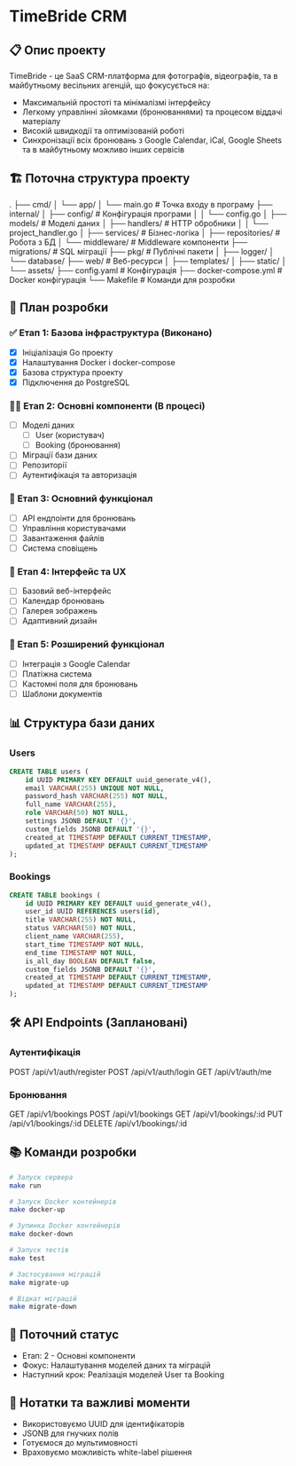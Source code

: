# TimeBride CRM

## 📋 Опис проекту
TimeBride - це SaaS CRM-платформа для фотографів, відеографів, та в майбутньому весільних агенцій, що фокусується на:
- Максимальній простоті та мінімалізмі інтерфейсу
- Легкому управлінні зйомками (бронюваннями) та процесом віддачі матеріалу
- Високій швидкодії та оптимізованій роботі
- Синхронізації всіх бронювань з Google Calendar, iCal, Google Sheets та в майбутньому можливо інших сервісів

## 🏗 Поточна структура проекту
.
├── cmd/
│ └── app/
│ └── main.go # Точка входу в програму
├── internal/
│ ├── config/ # Конфігурація програми
│ │ └── config.go
│ ├── models/ # Моделі даних
│ ├── handlers/ # HTTP обробники
│ │ └── project_handler.go
│ ├── services/ # Бізнес-логіка
│ ├── repositories/ # Робота з БД
│ └── middleware/ # Middleware компоненти
├── migrations/ # SQL міграції
├── pkg/ # Публічні пакети
│ ├── logger/
│ └── database/
├── web/ # Веб-ресурси
│ ├── templates/
│ ├── static/
│ └── assets/
├── config.yaml # Конфігурація
├── docker-compose.yml # Docker конфігурація
└── Makefile # Команди для розробки

## 📝 План розробки

### ✅ Етап 1: Базова інфраструктура (Виконано)
- [x] Ініціалізація Go проекту
- [x] Налаштування Docker і docker-compose
- [x] Базова структура проекту
- [x] Підключення до PostgreSQL

### 🏃‍♂️ Етап 2: Основні компоненти (В процесі)
- [ ] Моделі даних
  - [ ] User (користувач)
  - [ ] Booking (бронювання)
- [ ] Міграції бази даних
- [ ] Репозиторії
- [ ] Аутентифікація та авторизація

### 📅 Етап 3: Основний функціонал
- [ ] API ендпоінти для бронювань
- [ ] Управління користувачами
- [ ] Завантаження файлів
- [ ] Система сповіщень

### 🎨 Етап 4: Інтерфейс та UX
- [ ] Базовий веб-інтерфейс
- [ ] Календар бронювань
- [ ] Галерея зображень
- [ ] Адаптивний дизайн

### 🚀 Етап 5: Розширений функціонал
- [ ] Інтеграція з Google Calendar
- [ ] Платіжна система
- [ ] Кастомні поля для бронювань
- [ ] Шаблони документів

## 📊 Структура бази даних

### Users
```sql
CREATE TABLE users (
    id UUID PRIMARY KEY DEFAULT uuid_generate_v4(),
    email VARCHAR(255) UNIQUE NOT NULL,
    password_hash VARCHAR(255) NOT NULL,
    full_name VARCHAR(255),
    role VARCHAR(50) NOT NULL,
    settings JSONB DEFAULT '{}',
    custom_fields JSONB DEFAULT '{}',
    created_at TIMESTAMP DEFAULT CURRENT_TIMESTAMP,
    updated_at TIMESTAMP DEFAULT CURRENT_TIMESTAMP
);
```

### Bookings
```sql
CREATE TABLE bookings (
    id UUID PRIMARY KEY DEFAULT uuid_generate_v4(),
    user_id UUID REFERENCES users(id),
    title VARCHAR(255) NOT NULL,
    status VARCHAR(50) NOT NULL,
    client_name VARCHAR(255),
    start_time TIMESTAMP NOT NULL,
    end_time TIMESTAMP NOT NULL,
    is_all_day BOOLEAN DEFAULT false,
    custom_fields JSONB DEFAULT '{}',
    created_at TIMESTAMP DEFAULT CURRENT_TIMESTAMP,
    updated_at TIMESTAMP DEFAULT CURRENT_TIMESTAMP
);
```

## 🛠 API Endpoints (Заплановані)

### Аутентифікація
POST /api/v1/auth/register
POST /api/v1/auth/login
GET /api/v1/auth/me

### Бронювання
GET    /api/v1/bookings
POST   /api/v1/bookings
GET    /api/v1/bookings/:id
PUT    /api/v1/bookings/:id
DELETE /api/v1/bookings/:id

## 📚 Команди розробки

```bash
# Запуск сервера
make run

# Запуск Docker контейнерів
make docker-up

# Зупинка Docker контейнерів
make docker-down

# Запуск тестів
make test

# Застосування міграцій
make migrate-up

# Відкат міграцій
make migrate-down
```

## 🔄 Поточний статус
- Етап: 2 - Основні компоненти
- Фокус: Налаштування моделей даних та міграцій
- Наступний крок: Реалізація моделей User та Booking

## 📌 Нотатки та важливі моменти
- Використовуємо UUID для ідентифікаторів
- JSONB для гнучких полів
- Готуємося до мультимовності
- Враховуємо можливість white-label рішення
